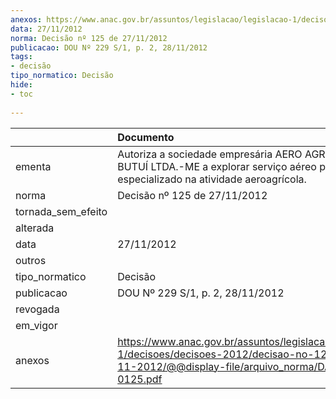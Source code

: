```yaml
---
anexos: https://www.anac.gov.br/assuntos/legislacao/legislacao-1/decisoes/decisoes-2012/decisao-no-125-de-27-11-2012/@@display-file/arquivo_norma/DA2012-0125.pdf
data: 27/11/2012
norma: Decisão nº 125 de 27/11/2012
publicacao: DOU Nº 229 S/1, p. 2, 28/11/2012
tags:
- decisão
tipo_normatico: Decisão
hide: 
- toc 
 
---
```


|                    | Documento                                                                                                                                                 |
|:-------------------|:----------------------------------------------------------------------------------------------------------------------------------------------------------|
| ementa             | Autoriza a sociedade empresária AERO AGRÍCOLA BUTUÍ LTDA.-ME a explorar serviço aéreo público especializado na atividade aeroagrícola.                    |
| norma              | Decisão nº 125 de 27/11/2012                                                                                                                              |
| tornada_sem_efeito |                                                                                                                                                           |
| alterada           |                                                                                                                                                           |
| data               | 27/11/2012                                                                                                                                                |
| outros             |                                                                                                                                                           |
| tipo_normatico     | Decisão                                                                                                                                                   |
| publicacao         | DOU Nº 229 S/1, p. 2, 28/11/2012                                                                                                                          |
| revogada           |                                                                                                                                                           |
| em_vigor           |                                                                                                                                                           |
| anexos             | https://www.anac.gov.br/assuntos/legislacao/legislacao-1/decisoes/decisoes-2012/decisao-no-125-de-27-11-2012/@@display-file/arquivo_norma/DA2012-0125.pdf |